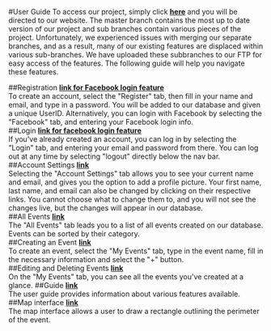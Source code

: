 
#User Guide
To access our project, simply click **[here](http://liteventtracker.com/app/#/login)** and you will be directed to our website. The master branch contains the most up to date version of our project and sub branches contain various pieces of the project.
Unfortunately, we experienced issues with merging our separate branches, and as a result, many of our existing features are displaced within various sub-branches. We have uploaded these subbranches to our FTP for easy access of the features. The following guide will help you navigate these features.

##Registration
**[link for Facebook login feature](http://liteventtracker.com/facebook/)**<br>
To create an account, select the "Register" tab, then fill in your name and email, and type in a password. You will be added to our database and given a unique UserID. Alternatively, you can login with Facebook by selecting the "Facebook" tab, and entering your Facebook login info.<br>
##Login
**[link for facebook login feature](http://liteventtracker.com/facebook)**<br>
If you've already created an account, you can log in by selecting the "Login" tab, and entering your email and password from there. You can log out at any time by selecting "logout" directly below the nav bar.<br>
##Account Settings
**[link](http://liteventtracker.com/accountsettings)**<br>
Selecting the "Account Settings" tab allows you to see your current name and email, and gives you the option to add a profile picture. Your first name, last name, and email can also be changed by clicking on their respective links. You cannot choose what to change them to, and you will not see the changes live, but the changes will appear in our database.<br>
##All Events
**[link](http://liteventtracker.com/timeline)**<br>
The "All Events" tab leads you to a list of all events created on our database. Events can be sorted by their category.<br>
##Creating an Event
**[link](http://liteventtracker.com/app)**<br>
To create an event, select the "My Events" tab, type in the event name, fill in the necessary information and select the "+" button.<br>
##Editing and Deleting Events
**[link](http://liteventtracker.com/app)**<br>
On the "My Events" tab, you can see all the events you've created at a glance.
##Guide
**[link](http://liteventtracker.com/accountsettings)**<br>
The user guide provides information about various features available.
##Map interface
**[link](http://liteventtracker.com/app)**<br>
The map interface allows a user to draw a rectangle outlining the perimeter of the event.

